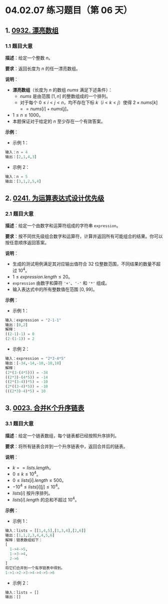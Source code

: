 # 04.02.07 练习题目（第 06 天）

## 1. [0932. 漂亮数组](https://leetcode.cn/problems/beautiful-array/)

### 1.1 题目大意

**描述**：给定一个整数 $n$。

**要求**：返回长度为 $n$ 的任一漂亮数组。

**说明**：

- **漂亮数组**（长度为 $n$ 的数组 $nums$ 满足下述条件）：
  - $nums$ 是由范围 $[1, n]$ 的整数组成的一个排列。
  - 对于每个 $0 \le i < j < n$，均不存在下标 $k$（$i < k < j$）使得 $2 \times nums[k] == nums[i] + nums[j]$。
- $1 \le n \le 1000$。
- 本题保证对于给定的 $n$ 至少存在一个有效答案。

**示例**：

- 示例 1：

```Python
输入：n = 4
输出：[2,1,4,3]
```

- 示例 2：

```Python
输入：n = 5
输出：[3,1,2,5,4]
```

## 2. [0241. 为运算表达式设计优先级](https://leetcode.cn/problems/different-ways-to-add-parentheses/)

### 2.1 题目大意

**描述**：给定一个由数字和运算符组成的字符串 `expression`。

**要求**：按不同优先级组合数字和运算符，计算并返回所有可能组合的结果。你可以按任意顺序返回答案。

**说明**：

- 生成的测试用例满足其对应输出值符合 $32$ 位整数范围，不同结果的数量不超过 $10^4$。
- $1 \le expression.length \le 20$。
- `expression` 由数字和算符 `'+'`、`'-'` 和 `'*'` 组成。
- 输入表达式中的所有整数值在范围 $[0, 99]$。

**示例**：

- 示例 1：

```Python
输入：expression = "2-1-1"
输出：[0,2]
解释：
((2-1)-1) = 0 
(2-(1-1)) = 2
```

- 示例 2：

```Python
输入：expression = "2*3-4*5"
输出：[-34,-14,-10,-10,10]
解释：
(2*(3-(4*5))) = -34 
((2*3)-(4*5)) = -14 
((2*(3-4))*5) = -10 
(2*((3-4)*5)) = -10 
(((2*3)-4)*5) = 10
```

## 3. [0023. 合并K个升序链表](https://leetcode.cn/problems/merge-k-sorted-lists/)

### 3.1 题目大意

**描述**：给定一个链表数组，每个链表都已经按照升序排列。

**要求**：将所有链表合并到一个升序链表中，返回合并后的链表。

**说明**：

- $k == lists.length$。
- $0 \le k \le 10^4$。
- $0 \le lists[i].length \le 500$。
- $-10^4 \le lists[i][j] \le 10^4$。
- $lists[i]$ 按升序排列。
- $lists[i].length$ 的总和不超过 $10^4$。

**示例**：

- 示例 1：

```Python
输入：lists = [[1,4,5],[1,3,4],[2,6]]
输出：[1,1,2,3,4,4,5,6]
解释：链表数组如下：
[
  1->4->5,
  1->3->4,
  2->6
]
将它们合并到一个有序链表中得到。
1->1->2->3->4->4->5->6
```

- 示例 2：

```Python
输入：lists = []
输出：[]
```
